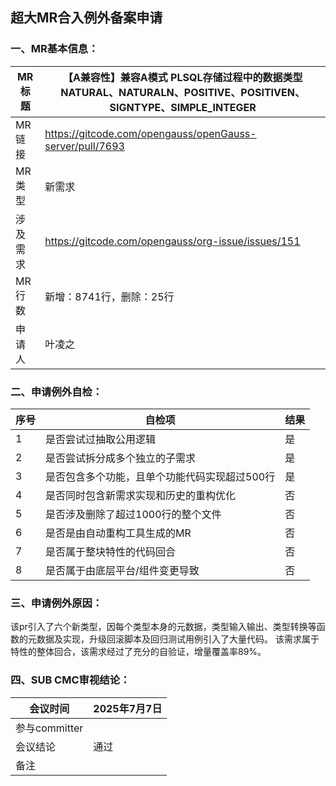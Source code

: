 ## 超大MR合入例外备案申请
### 一、MR基本信息：
| MR标题  | 【A兼容性】兼容A模式 PLSQL存储过程中的数据类型NATURAL、NATURALN、POSITIVE、POSITIVEN、SIGNTYPE、SIMPLE_INTEGER |
|---|---|
| MR链接  | https://gitcode.com/opengauss/openGauss-server/pull/7693 |
| MR类型  | 新需求 |
| 涉及需求  | https://gitcode.com/opengauss/org-issue/issues/151 |
| MR行数  | 新增：8741行，删除：25行 |
| 申请人  | 叶凌之 |

### 二、申请例外自检：
| 序号  | 自检项 | 结果 |
|---|---|---|
| 1  | 是否尝试过抽取公用逻辑 | 是 |
| 2  | 是否尝试拆分成多个独立的子需求 | 是 |
| 3  | 是否包含多个功能，且单个功能代码实现超过500行 | 是 |
| 4  | 是否同时包含新需求实现和历史的重构优化 | 否 |
| 5  | 是否涉及删除了超过1000行的整个文件 | 否 |
| 6  | 是否是由自动重构工具生成的MR | 否 |
| 7  | 是否属于整块特性的代码回合 | 否 |
| 8  | 是否属于由底层平台/组件变更导致 | 否 |

### 三、申请例外原因：

该pr引入了六个新类型，因每个类型本身的元数据，类型输入输出、类型转换等函数的元数据及实现，升级回滚脚本及回归测试用例引入了大量代码。
该需求属于特性的整体回合，该需求经过了充分的自验证，增量覆盖率89%。

### 四、SUB CMC审视结论：

| 会议时间  | 2025年7月7日 |
|---|---|
| 参与committer  |  |
| 会议结论  | 通过 |
| 备注  |  |

